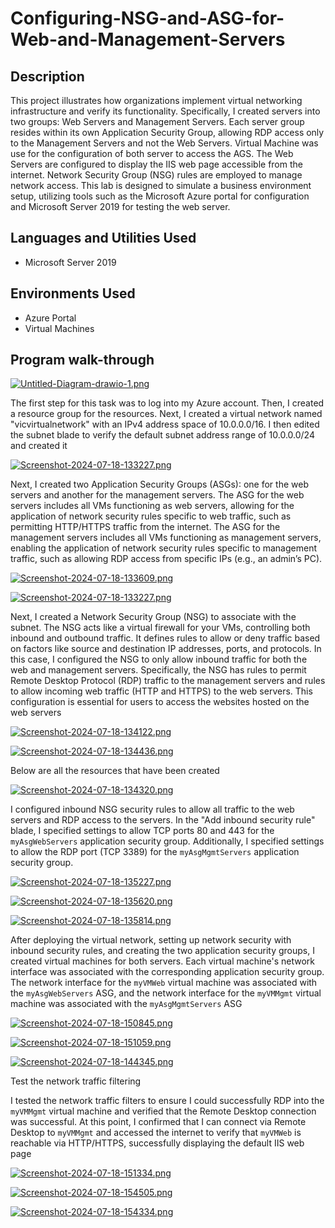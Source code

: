 # Configuring-NSG-and-ASG-for-Web-and-Management-Servers
## Description
This project illustrates how organizations implement virtual networking infrastructure and verify its functionality. Specifically, I created servers into two groups: Web Servers and Management Servers. Each server group resides within its own Application Security Group, allowing RDP access only to the Management Servers and not the Web Servers. Virtual Machine was use for the configuration of both server to access the AGS. The Web Servers are configured to display the IIS web page accessible from the internet. Network Security Group (NSG) rules are employed to manage network access. This lab is designed to simulate a business environment setup, utilizing tools such as the Microsoft Azure portal for configuration and Microsoft Server 2019 for testing the web server.

## Languages and Utilities Used
  + Microsoft Server 2019
## Environments Used
  + Azure Portal
  + Virtual Machines
## Program walk-through

[![Untitled-Diagram-drawio-1.png](https://i.postimg.cc/htqDYk8L/Untitled-Diagram-drawio-1.png)](https://postimg.cc/3dnQ4bcN)

The first step for this task was to log into my Azure account. Then, I created a resource group for the resources. Next, I created a virtual network named "vicvirtualnetwork" with an IPv4 address space of 10.0.0.0/16. I then edited the subnet blade to verify the default subnet address range of 10.0.0.0/24 and created it

[![Screenshot-2024-07-18-133227.png](https://i.postimg.cc/brxVQWhv/Screenshot-2024-07-18-133227.png)](https://postimg.cc/K3Y5b94X)


Next, I created two Application Security Groups (ASGs): one for the web servers and another for the management servers. The ASG for the web servers includes all VMs functioning as web servers, allowing for the application of network security rules specific to web traffic, such as permitting HTTP/HTTPS traffic from the internet. The ASG for the management servers includes all VMs functioning as management servers, enabling the application of network security rules specific to management traffic, such as allowing RDP access from specific IPs (e.g., an admin’s PC).

[![Screenshot-2024-07-18-133609.png](https://i.postimg.cc/yN2L2s6d/Screenshot-2024-07-18-133609.png)](https://postimg.cc/SX7LM0MF)


[![Screenshot-2024-07-18-133227.png](https://i.postimg.cc/brxVQWhv/Screenshot-2024-07-18-133227.png)](https://postimg.cc/K3Y5b94X)


Next, I created a Network Security Group (NSG) to associate with the subnet. The NSG acts like a virtual firewall for your VMs, controlling both inbound and outbound traffic. It defines rules to allow or deny traffic based on factors like source and destination IP addresses, ports, and protocols. In this case, I configured the NSG to only allow inbound traffic for both the web and management servers. Specifically, the NSG has rules to permit Remote Desktop Protocol (RDP) traffic to the management servers and rules to allow incoming web traffic (HTTP and HTTPS) to the web servers. This configuration is essential for users to access the websites hosted on the web servers


[![Screenshot-2024-07-18-134122.png](https://i.postimg.cc/zGBpBVVv/Screenshot-2024-07-18-134122.png)](https://postimg.cc/RNkwpC1x)


[![Screenshot-2024-07-18-134436.png](https://i.postimg.cc/MTym4BrP/Screenshot-2024-07-18-134436.png)](https://postimg.cc/zbGhHyNK)

Below are all the resources that have been created

[![Screenshot-2024-07-18-134320.png](https://i.postimg.cc/DyfPj8Q6/Screenshot-2024-07-18-134320.png)](https://postimg.cc/Lh7Ph4bg)

I configured inbound NSG security rules to allow all traffic to the web servers and RDP access to the servers. In the "Add inbound security rule" blade, I specified settings to allow TCP ports 80 and 443 for the `myAsgWebServers` application security group. Additionally, I specified settings to allow the RDP port (TCP 3389) for the `myAsgMgmtServers` application security group.

[![Screenshot-2024-07-18-135227.png](https://i.postimg.cc/28Xh0TSj/Screenshot-2024-07-18-135227.png)](https://postimg.cc/vcf4BrnC)

[![Screenshot-2024-07-18-135620.png](https://i.postimg.cc/0yTmsQSL/Screenshot-2024-07-18-135620.png)](https://postimg.cc/K1547mJN)

[![Screenshot-2024-07-18-135814.png](https://i.postimg.cc/P5wp2j7K/Screenshot-2024-07-18-135814.png)](https://postimg.cc/21CSSPrB)

After deploying the virtual network, setting up network security with inbound security rules, and creating the two application security groups, I created virtual machines for both servers. Each virtual machine's network interface was associated with the corresponding application security group. The network interface for the `myVMWeb` virtual machine was associated with the `myAsgWebServers` ASG, and the network interface for the `myVMMgmt` virtual machine was associated with the `myAsgMgmtServers` ASG

[![Screenshot-2024-07-18-150845.png](https://i.postimg.cc/bJQ4Ts08/Screenshot-2024-07-18-150845.png)](https://postimg.cc/2bSHjjXX)

[![Screenshot-2024-07-18-151059.png](https://i.postimg.cc/kGqzhqwS/Screenshot-2024-07-18-151059.png)](https://postimg.cc/njS3X8yV)

[![Screenshot-2024-07-18-144345.png](https://i.postimg.cc/9MMcgPMV/Screenshot-2024-07-18-144345.png)](https://postimg.cc/PLgGPwYF)

Test the network traffic filtering

I tested the network traffic filters to ensure I could successfully RDP into the `myVMMgmt` virtual machine and verified that the Remote Desktop connection was successful. At this point, I confirmed that I can connect via Remote Desktop to `myVMMgmt` and accessed the internet to verify that `myVMWeb` is reachable via HTTP/HTTPS, successfully displaying the default IIS web page

[![Screenshot-2024-07-18-151334.png](https://i.postimg.cc/BQw72TWH/Screenshot-2024-07-18-151334.png)](https://postimg.cc/mtCSsFgg)

[![Screenshot-2024-07-18-154505.png](https://i.postimg.cc/3rttHXxV/Screenshot-2024-07-18-154505.png)](https://postimg.cc/0rJYYJm0)

[![Screenshot-2024-07-18-154334.png](https://i.postimg.cc/htfwYC82/Screenshot-2024-07-18-154334.png)](https://postimg.cc/RWxX6LDt)
